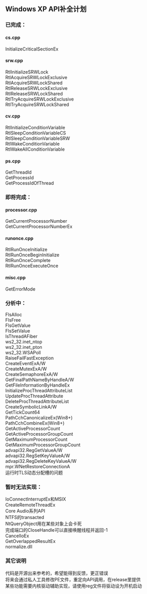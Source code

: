## Windows XP API补全计划
### 已完成：
#### cs.cpp
InitializeCriticalSectionEx  
#### srw.cpp
RtlInitializeSRWLock  
RtlAcquireSRWLockExclusive  
RtlAcquireSRWLockShared  
RtlReleaseSRWLockExclusive  
RtlReleaseSRWLockShared  
RtlTryAcquireSRWLockExclusive  
RtlTryAcquireSRWLockShared  
#### cv.cpp
RtlInitializeConditionVariable  
RtlSleepConditionVariableCS  
RtlSleepConditionVariableSRW  
RtlWakeConditionVariable  
RtlWakeAllConditionVariable  
#### ps.cpp
GetThreadId  
GetProcessId  
GetProcessIdOfThread

### 即将完成：
#### processor.cpp
GetCurrentProcessorNumber  
GetCurrentProcessorNumberEx
#### runonce.cpp
RtlRunOnceInitialize  
RtlRunOnceBeginInitialize  
RtlRunOnceComplete  
RtlRunOnceExecuteOnce  
#### misc.cpp
GetErrorMode 

### 分析中：
FlsAlloc  
FlsFree  
FlsGetValue  
FlsSetValue  
IsThreadAFiber  
ws2_32.inet_ntop  
ws2_32.inet_pton  
ws2_32.WSAPoll  
RaiseFailFastException  
CreateEventExA/W  
CreateMutexExA/W  
CreateSemaphoreExA/W  
GetFinalPathNameByHandleA/W  
GetFileInformationByHandleEx  
InitializeProcThreadAttributeList  
UpdateProcThreadAttribute  
DeleteProcThreadAttributeList  
CreateSymbolicLinkA/W  
GetTickCount64  
PathCchCanonicalizeEx(Win8+)  
PathCchCombineEx(Win8+)  
GetActiveProcessorCount  
GetActiveProcessorGroupCount  
GetMaximumProcessorCount  
GetMaximumProcessorGroupCount  
advapi32.RegGetValueA/W  
advapi32.RegSetKeyValueA/W  
advapi32.RegDeleteKeyValueA/W  
mpr.WNetRestoreConnectionA  
运行时TLS动态分配槽的问题  

### 暂时无法实现：
IoConnectInterruptEx和MSIX  
CreateRemoteThreadEx  
Core Audio系列API  
NTFS的transacted  
NtQueryObject用在某些对象上会卡死  
完成端口的CloseHandle可以直接唤醒线程并返回-1  
CancelIoEx  
GetOverlappedResultEx  
normalize.dll

### 其它说明
代码是开源出来参考的，希望能得到反馈，更正错误  
将来会通过私人工具修改PE文件，重定向API调用，在release里提供    
某些功能需要内核驱动辅助实现，请使用reg文件将驱动设为开机启动  
